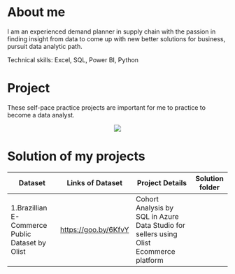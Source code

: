 # About me
I am an experienced demand planner in supply chain with the passion in finding insight from data to come up with new better solutions for business, pursuit data analytic path.

Technical skills: Excel, SQL, Power BI, Python

# Project
These self-pace practice projects are important for me to practice to become a data analyst.
<p align="center"> 
<img src="https://www.clicdata.com/wp-content/uploads/2021/06/transfrom-data-actionable-insights.jpg"
</p>
        
# Solution of my projects

Dataset | Links of Dataset | Project Details | Solution folder
---| ---| ---| ---|
1.Brazillian E-Commerce Public Dataset by Olist | https://goo.by/6KfvY | Cohort Analysis by SQL in Azure Data Studio for sellers using Olist Ecommerce platform | 
